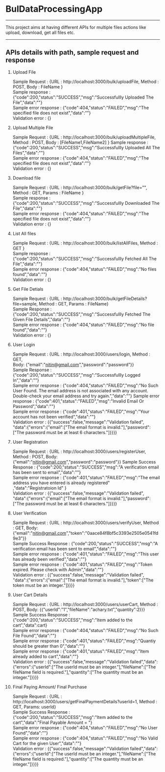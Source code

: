 # BulDataProcessingApp #
----------------------------

This project aims at having different APIs for multiple files actions like upload, download, get all files etc.

----------------------------------------------------
APIs details with path, sample request and response
----------------------------------------------------

1. Upload File 

      Sample Request          : {URL : http://localhost:3000/bulk/uploadFile, Method : POST, Body : FileName }                           
      Sample response         : {"code":200,"status":"SUCCESS","msg":"Successfullly Uploaded The File","data":""}                       
      Sample error response   : {"code":404,"status":"FAILED","msg":"The specified file does not exist","data":""}                       
      Validation error        : {}
      
2. Upload Multiple File 

      Sample Request          : {URL : http://localhost:3000/bulk/uploadMultipleFile, Method : POST, Body : [FileName1,FileName2] }
      Sample response         : {"code":200,"status":"SUCCESS","msg":"Successfullly Uploaded All The Files","data":""}                   
      Sample error response   : {"code":404,"status":"FAILED","msg":"The specified file does not exist","data":""}                       
      Validation error        : {}
      
3. Download file
  
      Sample Request          : {URL : http://localhost:3000/bulk/getFile?file="", Method : GET, Params : FileName }                     
      Sample response         : {"code":200,"status":"SUCCESS","msg":"Successfullly Downloaded The File","data":""}                     
      Sample error response   : {"code":404,"status":"FAILED","msg":"The specified file does not exist","data":""}                       
      Validation error        : {}
 
 4. List All files
  
      Sample Request          : {URL : http://localhost:3000/bulk/listAllFiles, Method : GET }                                           
      Sample response         : {"code":200,"status":"SUCCESS","msg":"Successfullly Fetched All The File","data":""}                     
      Sample error response   : {"code":404,"status":"FAILED","msg":"No files found","data":""}                                         
      Validation error        : {}
      
 5. Get File Detials
 
      Sample Request          : {URL : http://localhost:3000/bulk/getFileDetails?file=sample, Method : GET, Params : FileName}           
      Sample Response         : {"code":200,"status":"SUCCESS","msg":"Successfullly Fetched The Given File Details","data":""}           
      Sample error response   : {"code":404,"status":"FAILED","msg":"No file found","data":""}                                           
      Validation error        : {}
      
 6. User Login
     
      Sample Request          : {URL : http://localhost:3000/users/login, Method : GET,                                                                                                           
                                                            Body: {"email":"nitin@gmail.com","password":"password"}}                     
      Sample Response         : {"code":200,"status":"SUCCESS","msg":"Successfullly Logged In","data":""}                               
      Sample error response   : {"code":404,"status":"FAILED","msg":"No Such User Found. The email address is not
                                                 associated with any account. Double-check your email address and try again.","data":""}
      Sample error response   : {"code":401,"status":"FAILED","msg":"Invalid Email Or Password","data":""}                               
      Sample error response   : {"code":401,"status":"FAILED","msg":"Your account has not been verified","data":""}                     
      Validation error        : {{"success":false,"message":"Validation failed",                                                        
              "data":{"errors":{"email":["The email format is  invalid."],"password":["The password must be at least 6 characters."]}}}}
      
 7. User Registration
  
      Sample Request          : {URL : http://localhost:3000/users/registerUser, Method : POST,
                                                                               Body: {"email":"nitin@gmail.com","password":"password"}}
      Sample Success Response : {"code":200,"status":"SUCCESS","msg":"A verification email has been sent to email","data":""}           
      Sample error response   : {"code":401,"status":"FAILED","msg":"The email address you have entered is already registered"           
                                                                                         ,"data":"Registratoion Id" }                   
      Validation error        : {{"success":false,"message":"Validation failed",                                                        
              "data":{"errors":{"email":["The email format is  invalid."],"password":["The password must be at least 6 characters."]}}}}
      
 8. User Verification
  
      Sample Request          : {URL : http://localhost:3000/users/verifyUser, Method : GET, 
                                                         Body: {"email":"nitin@gmail.com","token":"0aace84f8bf5c3393e2505e0541fd9e3"}}   
      Sample Success Response : {"code":200,"status":"SUCCESS","msg":"A verification email has been sent to email","data":""}           
      Sample error response   : {"code":401,"status":"FAILED","msg":"This user has already been verified","data":""}                     
      Sample error response   : {"code":401,"status":"FAILED","msg":"Token expired. Please check with Admin","data":""}                 
      Validation error        : {{"success":false,"message":"Validation failed",                                                        
                                "data":{"errors":{"email":["The email format is invalid."],"token":["The token must be an integer."]}}}}
      
 9. User Cart Details
  
      Sample Request          : {URL : http://localhost:3000/users/userCart, Method : POST, 
                                                                         Body: {{"userId":"1","fileName":"achary.txt","quantity":2}}}   
      Sample Success Response : {"code":200,"status":"SUCCESS","msg":"Item added to the cart","data":cart}                               
      Sample error response   : {"code":404,"status":"FAILED","msg":"No Such File Found","data":""}                                     
      Sample error response   : {"code":401,"status":"FAILED","msg":"Quantiy should be greater than 0","data":""}                       
      Sample error response   : {"code":401,"status":"FAILED","msg":"Item already added to cart","data":""}                             
      Validation error        : {{"success":false,"message":"Validation failed","data":{"errors":{"userId":["The userId must be an integer."],"fileName":["The fileName field is required."],"quantity":["The quantity must be an integer."]}}}}
      
 10. Final Paying Amount/ Final Purchase
  
      Sample Request          : {URL : http://localhost:3000/users/getFinalPaymentDetails?userId=1, Method : GET, Params: userId}       
      Sample Success Response : {"code":200,"status":"SUCCESS","msg":"Item added to the cart","data":"Final Payable Amount = "}         
      Sample error response   : {"code":404,"status":"FAILED","msg":"No User Found","data":""}                                           
      Sample error response   : {"code":404,"status":"FAILED","msg":"No Valid Cart for the given User","data":""}                       
      Validation error        : {{"success":false,"message":"Validation failed","data":{"errors":{"userId":["The userId must be an integer."],"fileName":["The fileName field is required."],"quantity":["The quantity must be an integer."]}}}}
 
 
    
  
  
